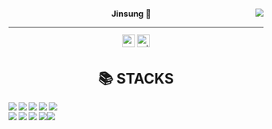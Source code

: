 
  <div align="center">
  
  <img align="right" src="https://github-readme-stats.vercel.app/api/top-langs/?username=jinsung1017&theme=dracula&exclude_repo=clone-web-scrapper,clone-zoom&hide=Procfile&layout=compact&langs_count=8"/>

  
### Jinsung 🐾
  
  ---
  
  <a href="www.google.com"><img src="https://img.shields.io/badge/Github Projects-000000?style=flat-square&logo=github&logoColor=white" height="25px"/></a> 
  <a href="https://solved.ac/whkakrkr"><img alt="solved.ac" src="http://mazassumnida.wtf/api/mini/generate_badge?boj=whkakrkr" height="25px"/></a>
 

    
 
</div>




  
 
  <div align=center><h1>📚 STACKS</h1></div>

<a><img src="https://img.shields.io/badge/HTML5-E34F26?style=for-the-badge&logo=java&logoColor=white"></a>
  <a><img src="https://img.shields.io/badge/CSS-1572B6?style=for-the-badge&logo=c%2B%2B&logoColor=white"></a>
  <a><img src="https://img.shields.io/badge/JAVASCRIPT-F7DF1E?style=for-the-badge&logo=c%2B%2B&logoColor=white"></a>
  <a><img src="https://img.shields.io/badge/PYTHON-3776AB?style=for-the-badge&logo=c%2B%2B&logoColor=white"></a>
  <a><img src="https://img.shields.io/badge/DJANGO-092E20?style=for-the-badge&logo=c%2B%2B&logoColor=white"></a>
  <br>
  <a><img src="https://img.shields.io/badge/MYSQL-4479A1?style=for-the-badge&logo=c%2B%2B&logoColor=white"></a>
  <a><img src="https://img.shields.io/badge/LINUX-FCC624?style=for-the-badge&logo=c%2B%2B&logoColor=white"></a>
  <a><img src="https://img.shields.io/badge/GITHUB-181717?style=for-the-badge&logo=c%2B%2B&logoColor=white"></a>
  <a><img src="https://img.shields.io/badge/GIT-F05032?style=for-the-badge&logo=c%2B%2B&logoColor=white"></a><a><img src="https://img.shields.io/badge/CSS-00599C?style=for-the-badge&logo=c%2B%2B&logoColor=white"></a>
  
  <br>
